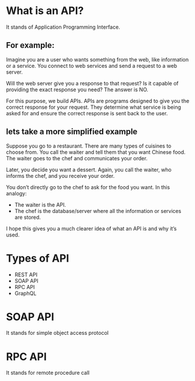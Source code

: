# What is an API?

It stands of Application Programming Interface.

## For example: 

Imagine you are a user who wants something from the web, like information or a service.
You connect to web services and send a request to a web server.

Will the web server give you a response to that request? Is it capable of providing the exact response you need?
The answer is NO.

For this purpose, we build APIs. APIs are programs designed to give you the correct response for your request.
They determine what service is being asked for and ensure the correct response is sent back to the user.

## lets take a more simplified example

Suppose you go to a restaurant. There are many types of cuisines to choose from. You call the waiter and tell them that you want Chinese food. The waiter goes to the chef and communicates your order.

Later, you decide you want a dessert. Again, you call the waiter, who informs the chef, and you receive your order.

You don’t directly go to the chef to ask for the food you want.
In this analogy:

- The waiter is the API.
- The chef is the database/server where all the information or services are stored.

I hope this gives you a much clearer idea of what an API is and why it’s used.

# Types of API

- REST API
- SOAP API
- RPC API
- GraphQL

# SOAP API

It stands for simple object access protocol

# RPC API

It stands for remote procedure call
